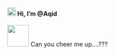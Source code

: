 #### <img src="https://raw.githubusercontent.com/MartinHeinz/MartinHeinz/master/wave.gif" width="20px"> Hi, I’m @Aqid
<img src="https://i.gifer.com/7Im5.gif" width="50px"> Can you cheer me up....???

<!---
qqidd/qqidd is a ✨ special ✨ repository because its `README.md` (this file) appears on your GitHub profile.
You can click the Preview link to take a look at your changes.
--->
